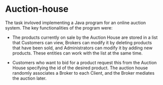 # Auction-house
The task invloved implementing a Java program for an online auction system.
The key functionalities of the program were:

 - The products currently on sale by the Auction House are stored in a list that Customers can view, Brokers can modify it by deleting products that have been sold, and Administrators can modify it by adding new products. These entities can work with the list at the same time.

 - Customers who want to bid for a product request this from the Auction House specifying the id of the desired product. The auction house randomly associates a Broker to each Client, and the Broker mediates the auction later.
